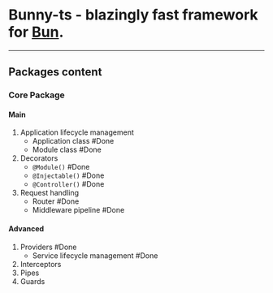 # Bunny-ts - blazingly fast framework for [Bun](https://github.com/oven-sh/bun).
---

## Packages content
### Core Package

#### Main
1. Application lifecycle management
   - Application class #Done
   - Module class #Done
2. Decorators
   - `@Module()` #Done
   - `@Injectable()` #Done
   - `@Controller()` #Done
3. Request handling
   - Router #Done
   - Middleware pipeline #Done

#### Advanced
1. Providers #Done
   - Service lifecycle management #Done
2. Interceptors
3. Pipes
4. Guards


